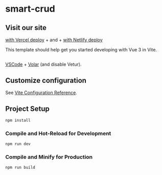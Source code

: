 # smart-crud
## Visit our site
[with Vercel deploy](https://smart-crud.vercel.app/) + and + [with Netlify deploy](https://smart-crud.netlify.app/)

This template should help get you started developing with Vue 3 in Vite.

##
[VSCode](https://code.visualstudio.com/) + [Volar](https://marketplace.visualstudio.com/items?itemName=Vue.volar) (and disable Vetur).

## Customize configuration

See [Vite Configuration Reference](https://vitejs.dev/config/).

## Project Setup

```sh
npm install
```

### Compile and Hot-Reload for Development

```sh
npm run dev
```

### Compile and Minify for Production

```sh
npm run build
```
